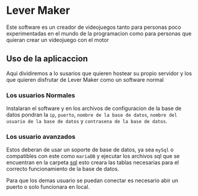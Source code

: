 # Lever Maker 
Este software es un creador de videojuegos tanto para personas poco experimentadas en el mundo de la programacion como para personas que quieran crear un videojuego con el motor

## Uso de la aplicaccion

Aqui dividiremos a lo susarios que quieren hostear su propio servidor y los que quieren disfrutar de Lever Maker como un software normal

### Los usuarios Normales
Instalaran el software y en los archivos de configuracion de la base de datos pondran la `ip`, `puerto`, `nombre de la base de datos`, `nombre del usuario de la base de datos` y `contrasena de la base de datos`.

### Los usuario avanzados 
Estos deberan de usar un soporte de base de datos, ya sea `mySql` o compatibles con este como `mariaDB` y ejecutar los archivos sql que se encuentran en la carpeta [sql](https://github.com/javiLeL/lever-maker/tree/main/src/db/sql) esto creara las tablas necesarias para el correcto funcionamiento de la base de datos.

Para que los demas usuario se puedan conectar es necesario abir un puerto o solo funcionara en local.